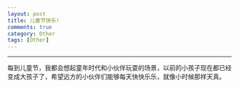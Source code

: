 ```yaml
---
layout: post
title: 儿童节快乐!
comments: true
category: Other
tags: [Other]
---
```


------
每到儿童节，我都会想起童年时代和小伙伴玩耍的场景，以前的小孩子现在都已经变成大孩子了，希望远方的小伙伴们能够每天快快乐乐，就像小时候那样天真。
